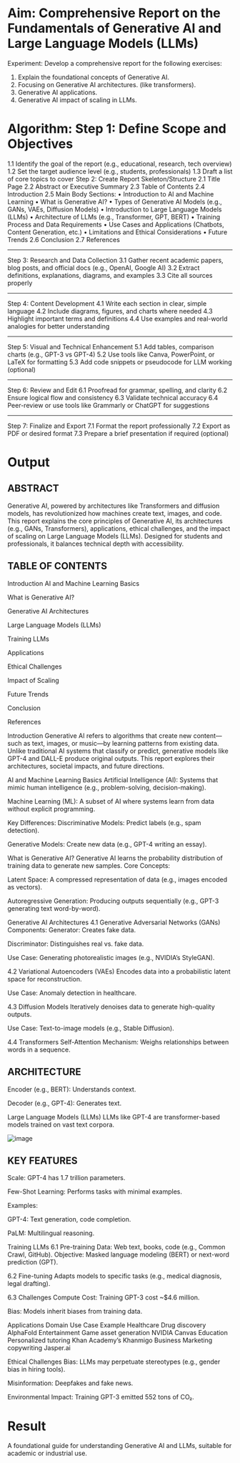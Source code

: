 # Aim:	Comprehensive Report on the Fundamentals of Generative AI and Large Language Models (LLMs)
Experiment:
Develop a comprehensive report for the following exercises:
1.	Explain the foundational concepts of Generative AI. 
2.	Focusing on Generative AI architectures. (like transformers).
3.	Generative AI applications.
4.	Generative AI impact of scaling in LLMs.

# Algorithm: Step 1: Define Scope and Objectives
1.1 Identify the goal of the report (e.g., educational, research, tech overview)
1.2 Set the target audience level (e.g., students, professionals)
1.3 Draft a list of core topics to cover
Step 2: Create Report Skeleton/Structure
2.1 Title Page
2.2 Abstract or Executive Summary
2.3 Table of Contents
2.4 Introduction
2.5 Main Body Sections:
•	Introduction to AI and Machine Learning
•	What is Generative AI?
•	Types of Generative AI Models (e.g., GANs, VAEs, Diffusion Models)
•	Introduction to Large Language Models (LLMs)
•	Architecture of LLMs (e.g., Transformer, GPT, BERT)
•	Training Process and Data Requirements
•	Use Cases and Applications (Chatbots, Content Generation, etc.)
•	Limitations and Ethical Considerations
•	Future Trends
2.6 Conclusion
2.7 References
________________________________________
Step 3: Research and Data Collection
3.1 Gather recent academic papers, blog posts, and official docs (e.g., OpenAI, Google AI)
3.2 Extract definitions, explanations, diagrams, and examples
3.3 Cite all sources properly
________________________________________
Step 4: Content Development
4.1 Write each section in clear, simple language
4.2 Include diagrams, figures, and charts where needed
4.3 Highlight important terms and definitions
4.4 Use examples and real-world analogies for better understanding
________________________________________
Step 5: Visual and Technical Enhancement
5.1 Add tables, comparison charts (e.g., GPT-3 vs GPT-4)
5.2 Use tools like Canva, PowerPoint, or LaTeX for formatting
5.3 Add code snippets or pseudocode for LLM working (optional)
________________________________________
Step 6: Review and Edit
6.1 Proofread for grammar, spelling, and clarity
6.2 Ensure logical flow and consistency
6.3 Validate technical accuracy
6.4 Peer-review or use tools like Grammarly or ChatGPT for suggestions
________________________________________
Step 7: Finalize and Export
7.1 Format the report professionally
7.2 Export as PDF or desired format
7.3 Prepare a brief presentation if required (optional)



# Output
## ABSTRACT

Generative AI, powered by architectures like Transformers and diffusion models, has revolutionized how machines create text, images, and code. This report explains the core principles of Generative AI, its architectures (e.g., GANs, Transformers), applications, ethical challenges, and the impact of scaling on Large Language Models (LLMs). Designed for students and professionals, it balances technical depth with accessibility.

## TABLE OF CONTENTS

Introduction AI and Machine Learning Basics

What is Generative AI?

Generative AI Architectures

Large Language Models (LLMs)

Training LLMs

Applications

Ethical Challenges

Impact of Scaling

Future Trends

Conclusion

References

Introduction Generative AI refers to algorithms that create new content—such as text, images, or music—by learning patterns from existing data. Unlike traditional AI systems that classify or predict, generative models like GPT-4 and DALL-E produce original outputs. This report explores their architectures, societal impacts, and future directions.

AI and Machine Learning Basics Artificial Intelligence (AI): Systems that mimic human intelligence (e.g., problem-solving, decision-making).

Machine Learning (ML): A subset of AI where systems learn from data without explicit programming.

Key Differences: Discriminative Models: Predict labels (e.g., spam detection).

Generative Models: Create new data (e.g., GPT-4 writing an essay).

What is Generative AI? Generative AI learns the probability distribution of training data to generate new samples.
Core Concepts:

Latent Space: A compressed representation of data (e.g., images encoded as vectors).

Autoregressive Generation: Producing outputs sequentially (e.g., GPT-3 generating text word-by-word).

Generative AI Architectures 4.1 Generative Adversarial Networks (GANs) Components:
Generator: Creates fake data.

Discriminator: Distinguishes real vs. fake data.

Use Case: Generating photorealistic images (e.g., NVIDIA’s StyleGAN).

4.2 Variational Autoencoders (VAEs) Encodes data into a probabilistic latent space for reconstruction.

Use Case: Anomaly detection in healthcare.

4.3 Diffusion Models Iteratively denoises data to generate high-quality outputs.

Use Case: Text-to-image models (e.g., Stable Diffusion).

4.4 Transformers Self-Attention Mechanism: Weighs relationships between words in a sequence.

## ARCHITECTURE

Encoder (e.g., BERT): Understands context.

Decoder (e.g., GPT-4): Generates text. 

Large Language Models (LLMs) LLMs like GPT-4 are transformer-based models trained on vast text corpora.

![image](https://github.com/user-attachments/assets/c1d31c71-6453-4833-b468-6309c869093b)

## KEY FEATURES

Scale: GPT-4 has 1.7 trillion parameters.

Few-Shot Learning: Performs tasks with minimal examples.

Examples:

GPT-4: Text generation, code completion.

PaLM: Multilingual reasoning.

Training LLMs 6.1 Pre-training Data: Web text, books, code (e.g., Common Crawl, GitHub).
Objective: Masked language modeling (BERT) or next-word prediction (GPT).

6.2 Fine-tuning Adapts models to specific tasks (e.g., medical diagnosis, legal drafting).

6.3 Challenges Compute Cost: Training GPT-3 cost ~$4.6 million.

Bias: Models inherit biases from training data.

Applications Domain Use Case Example Healthcare Drug discovery AlphaFold Entertainment Game asset generation NVIDIA Canvas Education Personalized tutoring Khan Academy’s Khanmigo Business Marketing copywriting Jasper.ai

Ethical Challenges Bias: LLMs may perpetuate stereotypes (e.g., gender bias in hiring tools).

Misinformation: Deepfakes and fake news.

Environmental Impact: Training GPT-3 emitted 552 tons of CO₂.

# Result
A foundational guide for understanding Generative AI and LLMs, suitable for academic or industrial use.
